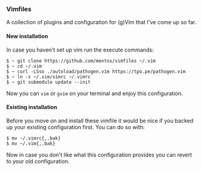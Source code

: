 ### Vimfiles

A collection of plugins and configuration for (g)Vim that I've come up so far.

#### New installation

In case you haven't set up vim run the execute commands:


```
$ ~ git clone https://github.com/mentos/vimfiles ~/.vim
$ ~ cd ~/.vim
$ ~ curl -LSso ./autoload/pathogen.vim https://tpo.pe/pathogen.vim
$ ~ ln -s ~/.vim/vimrc ~/.vimrc
$ ~ git submodule update --init
```

Now you can `vim` or `gvim` on your terminal and enjoy this configuration.

#### Existing installation

Before you move on and install these vimfile it would be nice if you backed up your existing configuration first. You can do so with:

```
$ mv ~/.vimrc{,.bak}
$ mv ~/.vim{,.bak}
```

Now in case you don't like what this configuration provides you can revert to your old configuration.

